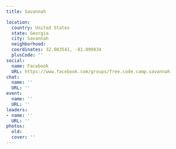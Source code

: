 ```yaml
---
title: Savannah

location:
  country: United States
  state: Georgia
  city: Savannah
  neighborhood: 
  coordinates: 32.083541, -81.099834
  plusCode: ''
social:
  name: Facebook
  URL: https://www.facebook.com/groups/free.code.camp.savannah
chat:
  name: ''
  URL: ''
event:
  name: ''
  URL: ''
leaders:
- name: ''
  URL: ''
photos:
  old: 
  cover: ''
---
```

